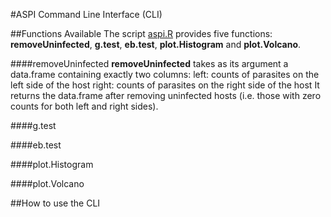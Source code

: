 #ASPI Command Line Interface (CLI)

##Functions Available
The script [aspi.R](https://github.com/WaylandM/aspi/blob/master/cli/aspi.R) provides five functions: **removeUninfected**, **g.test**, **eb.test**, **plot.Histogram** and **plot.Volcano**.


####removeUninfected
**removeUninfected** takes as its argument a data.frame containing exactly two columns: 
left: counts of parasites on the left side of the host
right: counts of parasites on the right side of the host
It returns the data.frame after removing uninfected hosts (i.e. those with zero counts for both left and right sides).

####g.test

####eb.test

####plot.Histogram

####plot.Volcano

##How to use the CLI

